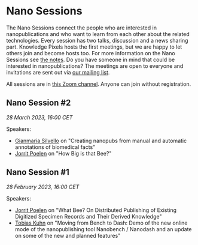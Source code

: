 # Nano Sessions

The Nano Sessions connect the people who are interested in nanopublications and who want to learn from each other about the related technologies. Every session has two talks, discussion and a news sharing part. Knowledge Pixels hosts the first meetings, but we are happy to let others join and become hosts too. For more information on the Nano Sessions see [the notes](https://docs.google.com/document/d/1-0aImR4bFHmay8j6bSFgIDi9sw01KXdmYw9szyhAWmY/edit#). 
Do you have someone in mind that could be interested in nanopublications? The meetings are open to everyone and invitations are sent out via [our mailing list](https://groups.google.com/g/nanopub-users/).

All sessions are in [this Zoom channel](https://vu-live.zoom.us/j/97176002956?pwd=UHh5MGJWNHpEcFZKbTA0Kzcrc29TQT09). Anyone can join without registration.

## Nano Session #2

_28 March 2023, 16:00 CET_

Speakers:

- [Gianmaria Silvello](http://www.dei.unipd.it/~silvello/) on "Creating nanopubs from manual and automatic annotations of biomedical facts"
- [Jorrit Poelen](https://jhpoelen.nl) on "How Big is that Bee?"

## Nano Session #1

_28 February 2023, 16:00 CET_

Speakers:

- [Jorrit Poelen](https://jhpoelen.nl) on "What Bee? On Distributed Publishing of Existing Digitized Specimen Records and Their Derived Knowledge"
- [Tobias Kuhn](https://tkuhn.org) on "Moving from Bench to Dash: Demo of the new online mode of the nanopublishing tool Nanobench / Nanodash and an update on some of the new and planned features"
